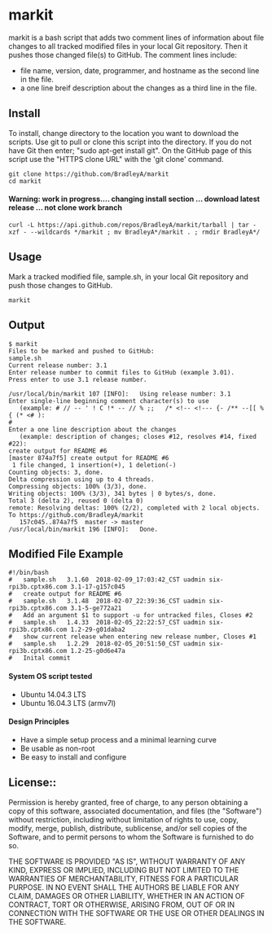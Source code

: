 # markit

markit is a bash script that adds two comment lines of information about file changes to all tracked modified files in your local Git repository.  Then it pushes those changed file(s) to GitHub.  The comment lines include:
 * file name, version, date, programmer, and hostname as the second line in the file.
 * a one line breif description about the changes as a third line in the file.

## Install

To install, change directory to the location you want to download the scripts. Use git to pull or clone this script into the directory. If you do not have Git then enter; "sudo apt-get install git". On the GitHub page of this script use the "HTTPS clone URL" with the 'git clone' command.

    git clone https://github.com/BradleyA/markit
    cd markit
#### Warning:  work in progress.... changing install section ... download latest release ... not clone work branch
    curl -L https://api.github.com/repos/BradleyA/markit/tarball | tar -xzf - --wildcards */markit ; mv BradleyA*/markit . ; rmdir BradleyA*/

## Usage

Mark a tracked modified file, sample.sh, in your local Git repository and push those changes to GitHub.

    markit 

## Output
    $ markit
    Files to be marked and pushed to GitHub:
    sample.sh
    Current release number: 3.1 
    Enter release number to commit files to GitHub (example 3.01).
	Press enter to use 3.1 release number.
    
    /usr/local/bin/markit 107 [INFO]:	Using release number: 3.1
    Enter single-line beginning comment character(s) to use
       (example: # // -- ' ! C !* -- // % ;;   /* <!-- <!--- {- /** --[[ %{ (* <# ):
    #	
    Enter a one line description about the changes
       (example: description of changes; closes #12, resolves #14, fixed #22):
    create output for README #6
    [master 874a7f5] create output for README #6
     1 file changed, 1 insertion(+), 1 deletion(-)
    Counting objects: 3, done.
    Delta compression using up to 4 threads.
    Compressing objects: 100% (3/3), done.
    Writing objects: 100% (3/3), 341 bytes | 0 bytes/s, done.
    Total 3 (delta 2), reused 0 (delta 0)
    remote: Resolving deltas: 100% (2/2), completed with 2 local objects.
    To https://github.com/BradleyA/markit
       157c045..874a7f5  master -> master
    /usr/local/bin/markit 196 [INFO]:	Done.

## Modified File Example
    #!/bin/bash
    #	sample.sh	3.1.60	2018-02-09_17:03:42_CST uadmin six-rpi3b.cptx86.com 3.1-17-g157c045 
    #	create output for README #6 
    #	sample.sh	3.1.48	2018-02-07_22:39:36_CST uadmin six-rpi3b.cptx86.com 3.1-5-ge772a21 
    #	Add an argument $1 to support -u for untracked files, Closes #2 
    #	sample.sh	1.4.33	2018-02-05_22:22:57_CST uadmin six-rpi3b.cptx86.com 1.2-29-g01daba2
    #	show current release when entering new release number, Closes #1
    #	sample.sh	1.2.29	2018-02-05_20:51:50_CST uadmin six-rpi3b.cptx86.com 1.2-25-g0d6e47a 
    #	Inital commit

#### System OS script tested
 * Ubuntu 14.04.3 LTS
 * Ubuntu 16.04.3 LTS (armv7l)

#### Design Principles
 * Have a simple setup process and a minimal learning curve
 * Be usable as non-root
 * Be easy to install and configure

## License::

Permission is hereby granted, free of charge, to any person obtaining a copy of this software, associated documentation, and files (the "Software") without restriction, including without limitation of rights to use, copy, modify, merge, publish, distribute, sublicense, and/or sell copies of the Software, and to permit persons to whom the Software is furnished to do so.

THE SOFTWARE IS PROVIDED "AS IS", WITHOUT WARRANTY OF ANY KIND, EXPRESS OR IMPLIED, INCLUDING BUT NOT LIMITED TO THE WARRANTIES OF MERCHANTABILITY, FITNESS FOR A PARTICULAR PURPOSE. IN NO EVENT SHALL THE AUTHORS BE LIABLE FOR ANY CLAIM, DAMAGES OR OTHER LIABILITY, WHETHER IN AN ACTION OF CONTRACT, TORT OR OTHERWISE, ARISING FROM, OUT OF OR IN CONNECTION WITH THE SOFTWARE OR THE USE OR OTHER DEALINGS IN THE SOFTWARE.
